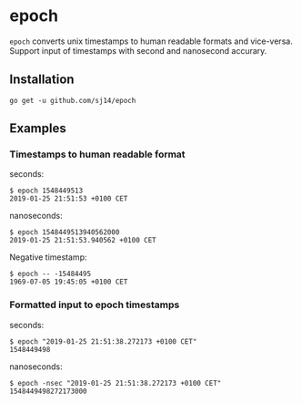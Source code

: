 # epoch

`epoch` converts unix timestamps to human readable formats and vice-versa. Support input of timestamps with second and nanosecond accurary.

## Installation

``` text 
go get -u github.com/sj14/epoch
```

## Examples

### Timestamps to human readable format

seconds:

``` text
$ epoch 1548449513
2019-01-25 21:51:53 +0100 CET
```

nanoseconds:

``` text
$ epoch 1548449513940562000
2019-01-25 21:51:53.940562 +0100 CET
```

Negative timestamp:

``` text
$ epoch -- -15484495
1969-07-05 19:45:05 +0100 CET
```

### Formatted input to epoch timestamps

seconds:

``` text
$ epoch "2019-01-25 21:51:38.272173 +0100 CET"
1548449498
```

nanoseconds:

```text
$ epoch -nsec "2019-01-25 21:51:38.272173 +0100 CET"
1548449498272173000
```